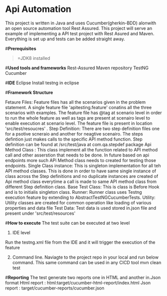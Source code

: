 # Api Automation
 
This project is written in Java and uses Cucumber(gherkin-BDD) alonwith an open source automation tool Rest Assured. This project will serve an example of implementing a API test project with Rest Asured and Maven. Everything is set up and tests can be added straight away. 

#**Prerequisites**
>=JDK8 installed

#**Used tools and frameworks**
Rest-Assured
Maven repository
TestNG
Cucumber

#**IDE**
Eclipse
Install testng in eclipse

#**Framework Structure**

Fetaure Files: Feature files has all the scenarios given in the problem statement. A single feature file 'apitesting.feature' conatins all the three scenarios with examples. The feature file has @tag at scenario level in order to run the whole feature as well as tags are present at scenairo level to enable execution at scenario level. The feature file is present in location 'src/test/resoucres' .
Step Definition: There are two step definition files one for a psotive scneraio and another for neagtive scenairo. The steps defintion just makes calls to the specific API method function. Step definition can be found at /src/test/java at com.qa.stepdef package
Api Method Class : This class implement all the function related to API method call and other asserstion that needs to be done. In future based on api endpoints more such APi Method class needs to created for testing those endpoints.
Single Class instance: This is singleton implementation for all teh API method classes. This is done in order to have same single instance of class across the Step definitions and no duplicate instances are created of Api method class everytime a call is made to same API method class from different Step definition class.
Base Test Class: This is class is Before Hook and is to initialis singleton class.
Runner: Runner class uses Testng execution feature by extending to AbstractTestNGCucumberTests.
Utility: Utility classes are created for common operation like loading of various properties and data file
Test Data: Test data is used stored in.json file and present under 'src/test/resources'

#**How to execute**
The test suite can be executed at two level
1. IDE level

Run the testng.xml file from the IDE and it will trigger the execution of the feature

2. Command line.
Naviagte to the project repo in your local and run below command. This same command can be used in any CICD tool
mvn clean test

#**Reporting**
The test generate two reports one in HTML and another in.Json format
Html report : html:target/cucumber-html-report/index.html
Json report : target/cucumber-reports/cucumber.json
